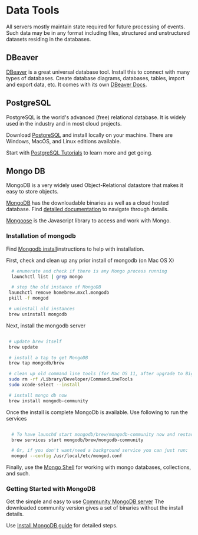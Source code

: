 # Data Tools
All servers mostly maintain state required for future processing of events.
Such data may be in any format including files, structured and unstructured datasets
residing in the databases.

## DBeaver
[DBeaver](https://dbeaver.io) is a great universal database tool. Install this to connect with many types of databases. Create database diagrams, databases, tables, import and export data, etc. It comes with its own [DBeaver Docs](https://github.com/dbeaver/dbeaver/wiki).

## PostgreSQL
PostgreSQL is the world's advanced (free) relational database. It is widely used in the industry and in most cloud projects.

Download [PostgreSQL](https://www.postgresql.org) and install locally on your machine. There are Windows, MacOS, and Linux editions available. 

Start with [PostgreSQL Tutorials](https://www.postgresql.org/docs/online-resources/) to learn more and get going.

## Mongo DB
MongoDB is a very widely used Object-Relational datastore that makes it easy to store objects.

[MongoDB](https://mongodb.org) has the downloadable binaries as well as a cloud hosted database.
Find [detailed documentation](http://docs.mongodb.org/manual/) to navigate through details.

[Mongoose](http://mongoosejs.com/) is the Javascript library to access and work with Mongo.

### Installation of mongodb
Find [Mongodb install](http://docs.mongodb.org/manual/installation/)instructions to help with installation.


First, check and clean up any prior install of mongodb (on Mac OS X)

```bash
  # enumerate and check if there is any Mongo process running
  launchctl list | grep mongo

  # stop the old instance of MongoDB
 launchctl remove homebrew.mxcl.mongodb
 pkill -f mongod

 # uninstall old instances
 brew uninstall mongodb

```

Next, install the mongodb server
```bash

 # update brew itself
 brew update

 # install a tap to get MongoDB
 brew tap mongodb/brew

 # clean up old command line tools (for Mac OS 11, after upgrade to Big Sur)
 sudo rm -rf /Library/Developer/CommandLineTools
 sudo xcode-select --install

 # install mongo db now
 brew install mongodb-community
```

Once the install is complete MongoDb is available. Use following to run the services

```bash

  # To have launchd start mongodb/brew/mongodb-community now and restart at login:
  brew services start mongodb/brew/mongodb-community

  # Or, if you don't want/need a background service you can just run:
  mongod --config /usr/local/etc/mongod.conf

```

Finally, use the [Mongo Shell](http://docs.mongodb.org/manual/mongo/) for working with mongo databases, collections, and such.


### Getting Started with MongoDB

Get the simple and easy to use [Community MongoDB server](https://www.mongodb.com/try/download/community)
The downloaded community version gives a set of binaries without the install details.

Use [Install MongoDB guide](https://treehouse.github.io/installation-guides/mac/mongo-mac.html) for detailed steps.
